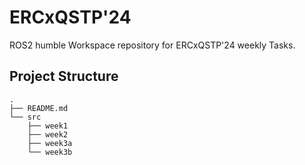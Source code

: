 # ERCxQSTP'24

ROS2 humble Workspace repository for ERCxQSTP'24 weekly Tasks.

## Project Structure

```text
.
├── README.md
└── src
    ├── week1
    ├── week2
    ├── week3a
    └── week3b
```
